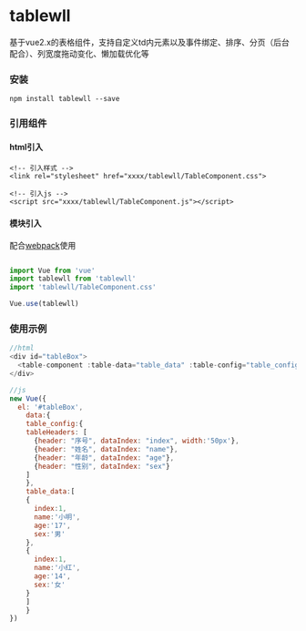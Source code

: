 ﻿# tablewll
基于vue2.x的表格组件，支持自定义td内元素以及事件绑定、排序、分页（后台配合）、列宽度拖动变化、懒加载优化等
### 安装
    npm install tablewll --save
### 引用组件
#### html引入

    <!-- 引入样式 -->
    <link rel="stylesheet" href="xxxx/tablewll/TableComponent.css">

    <!-- 引入js -->
    <script src="xxxx/tablewll/TableComponent.js"></script>
    
#### 模块引入
配合[webpack](https://webpack.js.org/)使用
```javascript

import Vue from 'vue'
import tablewll from 'tablewll'
import 'tablewll/TableComponent.css'

Vue.use(tablewll)

```

### 使用示例
```javascript
//html
<div id="tableBox">
  <table-component :table-data="table_data" :table-config="table_config"></table-component>
</div>

//js
new Vue({
  el: '#tableBox',
	data:{
	table_config:{
	tableHeaders: [
	  {header: "序号", dataIndex: "index", width:'50px'},
	  {header: "姓名", dataIndex: "name"},
	  {header: "年龄", dataIndex: "age"},
	  {header: "性别", dataIndex: "sex"}
	]
	},
	table_data:[
	{
	  index:1,
	  name:'小明',
	  age:'17',
	  sex:'男'
	},
	{
	  index:1,
	  name:'小红',
	  age:'14',
	  sex:'女'
	}
	]
	}
})

```
#### 




